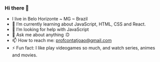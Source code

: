 ### Hi there 👋

- I live in Belo Horizonte ~ MG ~ Brazil
- 🌱 I’m currently learning about JavaScript, HTML, CSS and React.
- 🤔 I’m looking for help with JavaScript
- 💬 Ask me about anything :D
- 📫 How to reach me: profcontatjoao@gmail.com
- ⚡ Fun fact: I like play videogames so much, and watch series, animes and movies.

